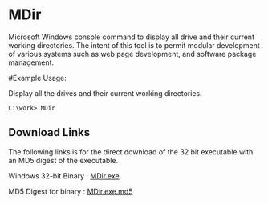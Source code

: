 # MDir
Microsoft Windows console command to display all drive and their current working directories.
The intent of this tool is to permit modular development of various systems
such as web page development, and software package management.

#Example Usage:

Display all the drives and their current working directories.

```
C:\work> MDir
```

## Download Links 

The following links is for the direct download of the 32 bit executable with
an MD5 digest of the executable.

Windows 32-bit Binary : [MDir.exe](bin/MDir.exe)

MD5 Digest for binary : [MDir.exe.md5](bin/MDir.exe.md5)


